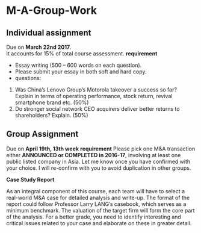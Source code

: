 # M-A-Group-Work

## Individual assignment 
Due on **March 22nd 2017**.  
It accounts for 15% of total course assessment. 
**requirement**
- Essay writing (500 – 600 words on each question).
- Please submit your essay in both soft and hard copy.
- questions:
1. Was China’s Lenovo Group’s Motorola takeover a success so far? Explain in terms of operating performance, stock return, revival smartphone brand etc. (50%)
2. Do stronger social network CEO acquirers deliver better returns to shareholders? Explain. (50%)

## Group Assignment
Due on **April 19th, 13th week**
**requirement**
Please pick one M&A transaction either **ANNOUNCED or COMPLETED in 2016-17**, involving at least one public listed company in Asia.  Let me know once you have confirmed with your choice.  I will re-confirm with you to avoid duplication in other groups.

**Case Study Report**

As an integral component of this course, each team will have to select a real-world M&A case for detailed analysis and write-up. The format of the report could follow Professor Larry LANG’s casebook, which serves as a minimum benchmark. The valuation of the target firm will form the core part of the analysis. For a better grade, you need to identify interesting and critical issues related to your case and elaborate on these in greater detail.
